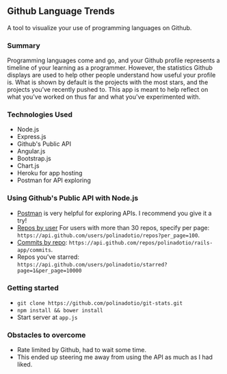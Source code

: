 ## Github Language Trends

A tool to visualize your use of programming languages on Github.

### Summary

Programming languages come and go, and your Github profile represents a timeline of your learning as a programmer. However, the statistics Github displays are used to help other people understand how useful your profile is. What is shown by default is the projects with the most stars, and the projects you’ve recently pushed to. This app is meant to help reflect on what you've worked on thus far and what you've experimented with.

### Technologies Used

- Node.js
- Express.js
- Github's Public API
- Angular.js
- Bootstrap.js
- Chart.js
- Heroku for app hosting
- Postman for API exploring

### Using Github's Public API with Node.js

- [Postman](https://www.getpostman.com/) is very helpful for exploring APIs. I recommend you give it a try!
- [Repos by user](https://developer.github.com/v3/repos/#list-user-repositories) For users with more than 30 repos, specify per page: `https://api.github.com/users/polinadotio/repos?per_page=100`.
- [Commits by repo](https://developer.github.com/v3/repos/commits/): `https://api.github.com/repos/polinadotio/rails-app/commits`.
- Repos you've starred: `https://api.github.com/users/polinadotio/starred?page=1&per_page=10000`

### Getting started

- `git clone https://github.com/polinadotio/git-stats.git`
- `npm install && bower install`
- Start server at `app.js`

### Obstacles to overcome

- Rate limited by Github, had to wait some time.
- This ended up steering me away from using the API as much as I had liked.







